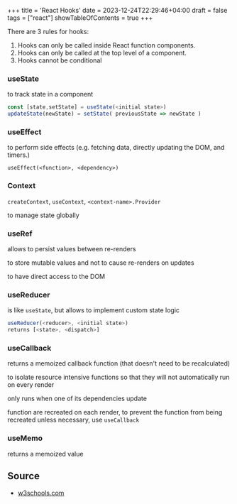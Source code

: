 +++
title = 'React Hooks'
date = 2023-12-24T22:29:46+04:00
draft = false
tags = ["react"]
showTableOfContents = true
+++

There are 3 rules for hooks:

1. Hooks can only be called inside React function components.
2. Hooks can only be called at the top level of a component.
3. Hooks cannot be conditional

### useState

to track state in a component

```js
const [state,setState] = useState(<initial state>)
updateState(newState) = setState( previousState => newState )
```

### useEffect

to perform side effects (e.g. fetching data, directly updating the DOM, and timers.)

`useEffect(<function>, <dependency>)`

### Context

`createContext`, `useContext`, `<context-name>.Provider`

to manage state globally

### useRef

allows to persist values between re-renders

to store mutable values and not to cause re-renders on updates

to have direct access to the DOM

### useReducer

is like `useState`, but allows to implement custom state logic

```js
useReducer(<reducer>, <initial state>)
returns [<state>, <dispatch>]
```

### useCallback

returns a memoized callback function (that doesn't need to be recalculated)

to isolate resource intensive functions so that they will not automatically run on every render

only runs when one of its dependencies update

function are recreated on each render, to prevent the function from being recreated unless necessary, use `useCallback`

### useMemo

returns a memoized value

## Source

- [w3schools.com](https://www.w3schools.com/react/react_hooks.asp)
